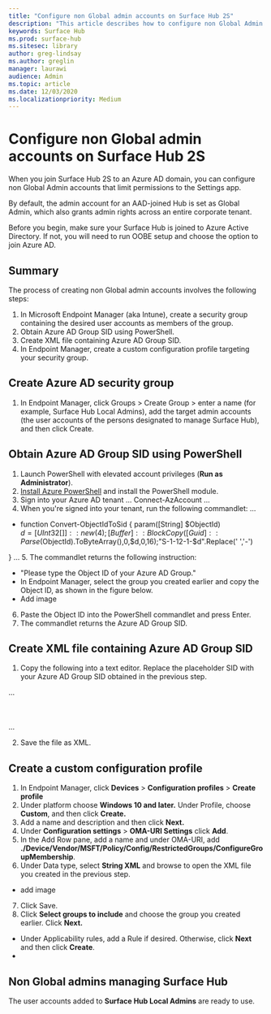 ```yaml
---
title: "Configure non Global admin accounts on Surface Hub 2S"
description: "This article describes how to configure non Global Admin accounts to manage Surface Hub 2S."
keywords: Surface Hub
ms.prod: surface-hub
ms.sitesec: library
author: greg-lindsay
ms.author: greglin
manager: laurawi
audience: Admin
ms.topic: article
ms.date: 12/03/2020
ms.localizationpriority: Medium
---
```


# Configure non Global admin accounts on Surface Hub 2S

When you join Surface Hub 2S to an Azure AD domain, you can configure non Global Admin accounts that limit permissions to the Settings app. 

By default, the admin account for an AAD-joined Hub is set as Global Admin, which also grants admin rights across an entire corporate tenant. 

Before you begin, make sure your Surface Hub is joined to Azure Active Directory. If not, you will need to run OOBE setup and choose the option to join Azure AD. 

## Summary 

The process of creating non Global admin accounts involves the following steps: 

1. In Microsoft Endpoint Manager (aka Intune), create a security group containing the desired user accounts as members of the group.
2. Obtain Azure AD Group SID using PowerShell.
3. Create XML file containing Azure AD Group SID.
4. In Endpoint Manager, create a custom configuration profile targeting your security group.


## Create Azure AD security group 

1. In Endpoint Manager, click Groups > Create Group > enter a name (for example, Surface Hub Local Admins), add the target admin accounts (the user accounts of the persons designated to manage Surface Hub), and then click Create. 

## Obtain Azure AD Group SID using PowerShell

1. Launch PowerShell with elevated account privileges (**Run as Administrator**). 
2. [Install Azure PowerShell](https://docs.microsoft.com/powershell/azure/install-az-ps?view=azps-5.1.0) and install the PowerShell module. 
3. Sign into your Azure AD tenant
 ...
Connect-AzAccount
  ...
4. When you're signed into your tenant, run the following commandlet:
...
  - function Convert-ObjectIdToSid
{    param([String] $ObjectId)   
     $d=[UInt32[]]::new(4);[Buffer]::BlockCopy([Guid]::Parse($ObjectId).ToByteArray(),0,$d,0,16);"S-1-12-1-$d".Replace(' ','-')
	 
}
...
5. The commandlet returns the following instruction:
- "Please type the Object ID of your Azure AD Group."
- In Endpoint Manager, select the group you created earlier and copy the Object ID, as shown in the figure below. 
- Add image
6. Paste the Object ID into the PowerShell commandlet and press Enter. 
7. The commandlet returns the Azure AD Group SID. 

## Create XML file containing Azure AD Group SID

1. Copy the following into a text editor. Replace the placeholder SID with your Azure AD Group SID obtained in the previous step. 

...
      <groupmembership>   
	  <accessgroup desc = "Administrators">        
	  <member name = "Administrator" />        
	  <member name = "S-1-12-1-XXXXXXXXXX-XXXXXXXXXX-XXXXXXXXXX-XXXXXXXXXX" />  
	  </accessgroup>
	  </groupmembership>
  ...

2. Save the file as XML. 

## Create a custom configuration profile

1. In Endpoint Manager, click **Devices** > **Configuration profiles** > **Create profile** 
2. Under platform choose  **Windows 10 and later.** Under Profile, choose **Custom**, and then click **Create.**
3. Add a name and description and then click **Next.**
4. Under **Configuration settings** > **OMA-URI Settings** click **Add**.
5. In the Add Row pane, add a name and under OMA-URI, add **./Device/Vendor/MSFT/Policy/Config/RestrictedGroups/ConfigureGroupMembership**.
6. Under Data type, select **String XML** and browse to open the XML file you created in the previous step. 
- add image
7. Click Save.
8. Click **Select groups to include** and choose the group you created earlier. Click **Next.**
- Under Applicability rules, add a Rule if desired. Otherwise, click **Next** and then click **Create**.
- 

## Non Global admins managing Surface Hub

The user accounts added to **Surface Hub Local Admins** are ready to use. 
